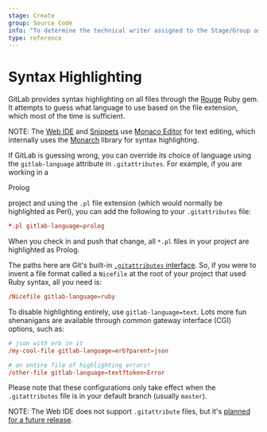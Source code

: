 ```yaml
---
stage: Create
group: Source Code
info: "To determine the technical writer assigned to the Stage/Group associated with this page, see https://about.gitlab.com/handbook/engineering/ux/technical-writing/#assignments"
type: reference
---
```


# Syntax Highlighting

GitLab provides syntax highlighting on all files through the [Rouge](https://rubygems.org/gems/rouge) Ruby gem. It attempts to guess what language to use based on the file extension, which most of the time is sufficient.

NOTE:
The [Web IDE](web_ide/index.md) and [Snippets](../snippets.md) use [Monaco Editor](https://microsoft.github.io/monaco-editor/)
for text editing, which internally uses the [Monarch](https://microsoft.github.io/monaco-editor/monarch.html)
library for syntax highlighting.

If GitLab is guessing wrong, you can override its choice of language using the
`gitlab-language` attribute in `.gitattributes`. For example, if you are working in a
<!-- vale gitlab.Spelling = NO --> Prolog <!-- vale gitlab.Spelling = YES -->
project and using the `.pl` file extension (which would normally be highlighted as Perl),
you can add the following to your `.gitattributes` file:

``` conf
*.pl gitlab-language=prolog
```

<!-- vale gitlab.Spelling = NO -->
When you check in and push that change, all `*.pl` files in your project are highlighted as Prolog.
<!-- vale gitlab.Spelling = YES -->

The paths here are Git's built-in [`.gitattributes` interface](https://git-scm.com/docs/gitattributes). So, if you were to invent a file format called a `Nicefile` at the root of your project that used Ruby syntax, all you need is:

``` conf
/Nicefile gitlab-language=ruby
```

To disable highlighting entirely, use `gitlab-language=text`. Lots more fun shenanigans are available through common gateway interface (CGI) options, such as:

``` conf
# json with erb in it
/my-cool-file gitlab-language=erb?parent=json

# an entire file of highlighting errors!
/other-file gitlab-language=text?token=Error
```

Please note that these configurations only take effect when the `.gitattributes`
file is in your default branch (usually `master`).

NOTE:
The Web IDE does not support `.gitattribute` files, but it's [planned for a future release](https://gitlab.com/gitlab-org/gitlab/-/issues/22014).
